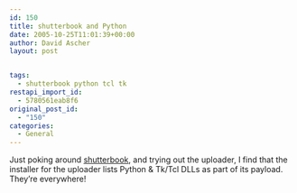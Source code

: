 ```yaml
---
id: 150
title: shutterbook and Python
date: 2005-10-25T11:01:39+00:00
author: David Ascher
layout: post


tags:
  - shutterbook python tcl tk
restapi_import_id:
  - 5780561eab8f6
original_post_id:
  - "150"
categories:
  - General
---
```

Just poking around [shutterbook](http://www.shutterbook.com), and trying out the uploader, I find that the installer for the uploader lists Python & Tk/Tcl DLLs as part of its payload. They&#8217;re everywhere!